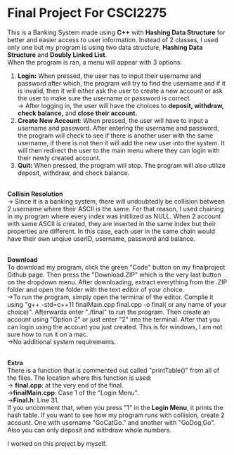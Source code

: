 # Final Project For CSCI2275
This is a Banking System made using **C++** with **Hashing Data Structure** for better and easier access to user information. Instead of 2 classes, I used only one but my program is using two data structure, **Hashing Data Structure** and **Doubly Linked List**.<br> 
When the program is ran, a menu will appear with 3 options:<br>
  1) **Login:** When pressed, the user has to input their username and password after which, the program will try to find the username and if it is invalid, then it will either ask the user to create a new account or ask the user to make sure the username or password is correct.<br>
          -> After logging in, the user will have the choices to **deposit, withdraw, check balance,** and **close their account.**
  2) **Create New Account**: When pressed, the user will have to input a username and password. After entering the username and password, the program will check to see if there is another user with the same username, if there is not then it will add the new user into the system. It will then redirect the user to the main menu where they can login with their newly created account.<br>
  3) **Quit:** When pressed, the program will stop. The program will also utilize deposit, withdraw, and check balance.<br><br>

  
  
**Collisin Resolution**<br>
-> Since it is a banking system, there will undoubtedly be collision between 2 username where their ASCII is the same. For that reason, I used chaining in my program where every index was initilized as NULL. When 2 account with same ASCII is created, they are inserted in the same index but their properties are different. In this case, each user in the same chain would have their own unqiue userID, username, password and balance.<br><br>

**Download**<br>
To download my program, click the green "Code" button on my finalproject Github page. Then press the "Download.ZIP" which is the very last button on the dropdown menu. After downloading, extract everything from the .ZIP folder and open the folder with the text editor of your choice.<br>
->To run the program, simply open the terminal of the editor. Complie it using "g++ -std=c++11 finalMain.cpp final.cpp -o final( or any name of your choice)". Afterwards enter "./final" to run the program. Then create an account using "Option 2" or just enter "2" into the terminal. After that you can login using the account you just created. This is for windows, I am not sure how to run it on a mac.<br>
->No additional system requirements.<br><br>

**Extra**<br>
There is a function that is commented out called "printTable()" from all of the files. The location where this function is used:<br>
-> **final.cpp**: at the very end of the final.<br>
->**finalMain.cpp**: Case 1 of the "Login Menu".<br>
->**Final.h**: Line 31.<br>
If you uncomment that, when you press "1" in the **Login Menu**, it prints the hash table. If you want to see how my program runs with collision, create 2 account. One with username "GoCatGo." and another with "GoDog,Go".<br>
Also you can only deposit and withdraw whole numbers.

I worked on this project by myself.
